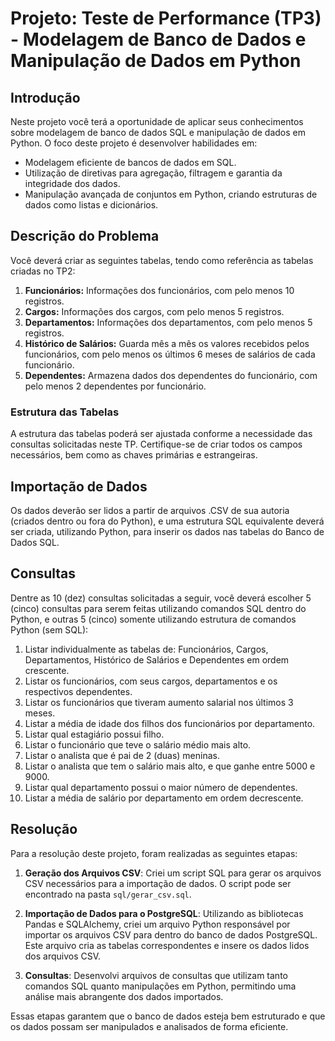 
# Projeto: Teste de Performance (TP3) - Modelagem de Banco de Dados e Manipulação de Dados em Python

## Introdução

Neste projeto você terá a oportunidade de aplicar seus conhecimentos sobre modelagem de banco de dados SQL e manipulação de dados em Python. O foco deste projeto é desenvolver habilidades em:

- Modelagem eficiente de bancos de dados em SQL.
- Utilização de diretivas para agregação, filtragem e garantia da integridade dos dados.
- Manipulação avançada de conjuntos em Python, criando estruturas de dados como listas e dicionários.

## Descrição do Problema

Você deverá criar as seguintes tabelas, tendo como referência as tabelas criadas no TP2:

1. **Funcionários:** Informações dos funcionários, com pelo menos 10 registros.
2. **Cargos:** Informações dos cargos, com pelo menos 5 registros.
3. **Departamentos:** Informações dos departamentos, com pelo menos 5 registros.
4. **Histórico de Salários:** Guarda mês a mês os valores recebidos pelos funcionários, com pelo menos os últimos 6 meses de salários de cada funcionário.
5. **Dependentes:** Armazena dados dos dependentes do funcionário, com pelo menos 2 dependentes por funcionário.

### Estrutura das Tabelas

A estrutura das tabelas poderá ser ajustada conforme a necessidade das consultas solicitadas neste TP. Certifique-se de criar todos os campos necessários, bem como as chaves primárias e estrangeiras.

## Importação de Dados

Os dados deverão ser lidos a partir de arquivos .CSV de sua autoria (criados dentro ou fora do Python), e uma estrutura SQL equivalente deverá ser criada, utilizando Python, para inserir os dados nas tabelas do Banco de Dados SQL.

## Consultas

Dentre as 10 (dez) consultas solicitadas a seguir, você deverá escolher 5 (cinco) consultas para serem feitas utilizando comandos SQL dentro do Python, e outras 5 (cinco) somente utilizando estrutura de comandos Python (sem SQL):

1. Listar individualmente as tabelas de: Funcionários, Cargos, Departamentos, Histórico de Salários e Dependentes em ordem crescente.
2. Listar os funcionários, com seus cargos, departamentos e os respectivos dependentes.
3. Listar os funcionários que tiveram aumento salarial nos últimos 3 meses.
4. Listar a média de idade dos filhos dos funcionários por departamento.
5. Listar qual estagiário possui filho.
6. Listar o funcionário que teve o salário médio mais alto.
7. Listar o analista que é pai de 2 (duas) meninas.
8. Listar o analista que tem o salário mais alto, e que ganhe entre 5000 e 9000.
9. Listar qual departamento possui o maior número de dependentes.
10. Listar a média de salário por departamento em ordem decrescente.

## Resolução

Para a resolução deste projeto, foram realizadas as seguintes etapas:

1. **Geração dos Arquivos CSV**: Criei um script SQL para gerar os arquivos CSV necessários para a importação de dados. O script pode ser encontrado na pasta `sql/gerar_csv.sql`.

2. **Importação de Dados para o PostgreSQL**: Utilizando as bibliotecas Pandas e SQLAlchemy, criei um arquivo Python responsável por importar os arquivos CSV para dentro do banco de dados PostgreSQL. Este arquivo cria as tabelas correspondentes e insere os dados lidos dos arquivos CSV.

3. **Consultas**: Desenvolvi arquivos de consultas que utilizam tanto comandos SQL quanto manipulações em Python, permitindo uma análise mais abrangente dos dados importados.

Essas etapas garantem que o banco de dados esteja bem estruturado e que os dados possam ser manipulados e analisados de forma eficiente.
